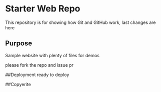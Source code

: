 # Starter Web Repo

This repository is for showing how Git and GitHub work, last changes are here

## Purpose

Sample website with plenty of files for demos

please fork the repo and issue pr

##Deployment
ready to deploy

##Copyerite